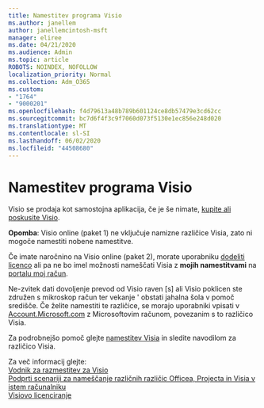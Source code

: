 ```yaml
---
title: Namestitev programa Visio
ms.author: janellem
author: janellemcintosh-msft
manager: eliree
ms.date: 04/21/2020
ms.audience: Admin
ms.topic: article
ROBOTS: NOINDEX, NOFOLLOW
localization_priority: Normal
ms.collection: Adm_O365
ms.custom:
- "1764"
- "9000201"
ms.openlocfilehash: f4d79613a48b789b601124ce8db57479e3cd62cc
ms.sourcegitcommit: bc7d6f4f3c9f7060d073f5130e1ec856e248d020
ms.translationtype: MT
ms.contentlocale: sl-SI
ms.lasthandoff: 06/02/2020
ms.locfileid: "44508680"
---
```

# <a name="install-visio"></a>Namestitev programa Visio

Visio se prodaja kot samostojna aplikacija, če je še nimate, [kupite ali poskusite Visio](https://products.office.com/visio). 

**Opomba**: Visio online (paket 1) ne vključuje namizne različice Visia, zato ni mogoče namestiti nobene namestitve.

Če imate naročnino na Visio online (paket 2), morate uporabniku [dodeliti licenco](https://docs.microsoft.com/microsoft-365/admin/add-users/add-users) ali pa ne bo imel možnosti nameščati Visia z **mojih namestitvami** na [portalu moj račun](https://portal.office.com/account#installs). 

Ne-zvitek dati dovoljenje prevod od Visio raven [s] ali Visio poklicen ste združen s mikroskop račun ter vekanje ' obstati jahalna šola v pomoč središče. Če želite namestiti te različice, se morajo uporabniki vpisati v [Account.Microsoft.com](https://account.microsoft.com) z Microsoftovim računom, povezanim s to različico Visia.

Za podrobnejšo pomoč glejte [namestitev Visia](https://support.office.com/article/f98f21e3-aa02-4827-9167-ddab5b025710?wt.mc_id=OfficeAdm_ClientDIA_Alchemy1764) in sledite navodilom za različico Visia.

Za več informacij glejte:<br>
[Vodnik za razmestitev za Visio](https://docs.microsoft.com/deployoffice/deployment-guide-for-visio)<br>
[Podprti scenariji za nameščanje različnih različic Officea, Projecta in Visia v istem računalniku](https://docs.microsoft.com/deployoffice/install-different-office-visio-and-project-versions-on-the-same-computer)<br>
[Visiovo licenciranje](https://products.office.com/visio/microsoft-visio-volume-licensing-visio-for-multiple-users)